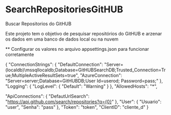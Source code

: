 # SearchRepositoriesGitHUB
Buscar Repositorios do GitHUB

Este projeto tem o objetivo de pesquisar repositórios do GitHUB e arzenar os dados em uma banco de dados local ou na nuvem

** Configurar os valores no arquivo appsettings.json para funcionar corretamente


{
  "ConnectionStrings": {
    "DefaultConnection": "Server=(localdb)\\mssqllocaldb;Database=GitHUBSearchDB;Trusted_Connection=True;MultipleActiveResultSets=true",
    "AzureConnection": "Server=server;Database=GitHUBDB;User Id=userod; Password=pass;"
  },
  "Logging": {
    "LogLevel": {
      "Default": "Warning"
    }
  },
  "AllowedHosts": "*",

  "ApiConnections": {
    "DefautUrlSearch": "https://api.github.com/search/repositories?q={0}"
  },
  "User": {
    "Usuario": "user",
    "Senha": "pass"
  },
  "Token": "token",
  "ClientID": "cliente_d"
}

